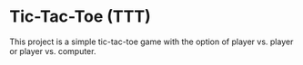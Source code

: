 # Tic-Tac-Toe (TTT)

This project is a simple tic-tac-toe game with the option of player vs. player or player vs. computer. 
